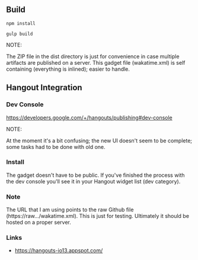 ## Build

```
npm install
```

```
gulp build
```

NOTE:

The ZIP file in the dist directory is just for convenience in case multiple artifacts are published on a server. This
gadget file (wakatime.xml) is self containing (everything is inlined); easier to handle.

## Hangout Integration

### Dev Console

https://developers.google.com/+/hangouts/publishing#dev-console

NOTE:

At the moment it's a bit confusing; the new UI doesn't seem to be complete; some tasks had to be done with old one.

### Install

The gadget doesn't have to be public. If you've finished the process with the dev console you'll see it in your Hangout
widget list (dev category).

### Note

The URL that I am using points to the raw Github file (https://raw.../wakatime.xml). This is just for testing. Ultimately
it should be hosted on a proper server.

### Links

- https://hangouts-io13.appspot.com/